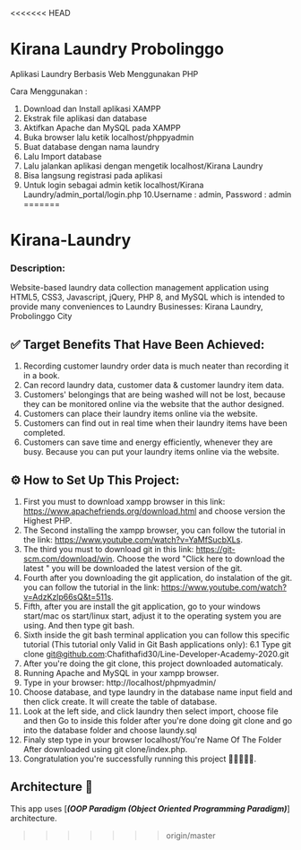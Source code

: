 <<<<<<< HEAD
# Kirana Laundry Probolinggo

Aplikasi Laundry Berbasis Web Menggunakan PHP

Cara Menggunakan :

1. Download dan Install aplikasi XAMPP
2. Ekstrak file aplikasi dan database
3. Aktifkan Apache dan MySQL pada XAMPP
4. Buka browser lalu ketik localhost/phppyadmin
5. Buat database dengan nama laundry
6. Lalu Import database
7. Lalu jalankan aplikasi dengan mengetik localhost/Kirana Laundry
8. Bisa langsung registrasi pada aplikasi
9. Untuk login sebagai admin ketik localhost/Kirana Laundry/admin_portal/login.php 
10.Username : admin, Password : admin
=======
# Kirana-Laundry

### Description:
Website-based laundry data collection management application using HTML5, CSS3, Javascript, jQuery, PHP 8, and MySQL which is intended to provide many conveniences to Laundry Businesses: Kirana Laundry, Probolinggo City

## ✅ Target Benefits That Have Been Achieved:
1. Recording customer laundry order data is much neater than recording it in a book.
2. Can record laundry data, customer data & customer laundry item data.
3. Customers' belongings that are being washed will not be lost, because they can be monitored online via the website that the author designed.
4. Customers can place their laundry items online via the website.
5. Customers can find out in real time when their laundry items have been completed.
6. Customers can save time and energy efficiently, whenever they are busy. Because you can put your laundry items online via the website.


## ⚙️ How to Set Up This Project:
1. First you must to download xampp browser in this link: https://www.apachefriends.org/download.html and choose version the Highest PHP.
2. The Second installing the xampp browser, you can follow the tutorial in the link: https://www.youtube.com/watch?v=YaMfSucbXLs.
3. The third you must to download git in this link: https://git-scm.com/download/win. Choose the word "Click here to download the latest " you will be downloaded the latest version of the git.
4. Fourth after you downloading the git application, do instalation of the git. you can follow the tutorial in the link: https://www.youtube.com/watch?v=AdzKzlp66sQ&t=511s.
5. Fifth, after you are install the git application, go to your windows start/mac os start/linux start, adjust it to the operating system you are using. And then type git bash.
6. Sixth inside the git bash terminal application you can follow this specific tutorial (This tutorial only Valid in Git Bash applications only):
   6.1 Type git clone git@github.com:Chafithafid30/Line-Developer-Academy-2020.git
7. After you're doing the git clone, this project downloaded automaticaly.
8. Running Apache and MySQL in your xampp browser.
9. Type in your browser: http://localhost/phpmyadmin/
10. Choose database, and type laundry in the database name input field and then click create. It will create the table of database.
11. Look at the left side, and click laundry then select import, choose file and then Go to inside this folder after you're done doing git clone and go into the database folder and choose laundy.sql
12. Finaly step type in your browser localhost/You're Name Of The Folder After downloaded using git clone/index.php.
13. Congratulation you're successfully running this project 🎺🎺🎺🎺🎺.


## Architecture 🗼
This app uses [***(OOP Paradigm (Object Oriented Programming Paradigm)***] architecture.
>>>>>>> origin/master
